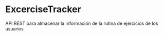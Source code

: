 # ExcerciseTracker
API REST para almacenar la información de la rutina de ejercicios de los usuarios
